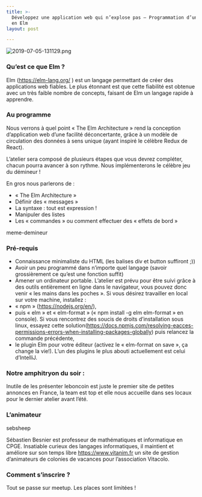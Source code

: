 ```yaml
---
title: >-
  Développez une application web qui n’explose pas – Programmation d’un démineur
  en Elm
layout: post

---
```

![2019-07-05-131129.png](http://lexoyo.me/silexlabs.org//assets/2019-07-05-131129.png)


### Qu’est ce que Elm ?

Elm (https://elm-lang.org/ ) est un langage permettant de créer des applications web fiables. Le plus étonnant est que cette fiabilité est obtenue avec un très faible nombre de concepts, faisant de Elm un langage rapide à apprendre.

<!-- more -->

### Au programme


Nous verrons à quel point « The Elm Architecture » rend la conception d’application web d’une facilité déconcertante, grâce à un modèle de circulation des données à sens unique (ayant inspiré le célèbre Redux de React).

L’atelier sera composé de plusieurs étapes que vous devrez compléter, chacun pourra avancer à son rythme. Nous implémenterons le célèbre jeu du démineur !

En gros nous parlerons de :

*  « The Elm Architecture »
* Définir des « messages »
* La syntaxe : tout est expression !
* Manipuler des listes
* Les « commandes » ou comment effectuer des « effets de bord »

meme-demineur

### Pré-requis

* Connaissance minimaliste du HTML (les balises div et button suffiront ;))
* Avoir un peu programmé dans n’importe quel langage (savoir grossièrement ce qu’est une fonction suffit)
* Amener un ordinateur portable. L’atelier est prévu pour être suivi grâce à des outils entièrement en ligne dans le navigateur, vous pouvez donc venir « les mains dans les poches ». Si vous désirez travailler en local sur votre machine, installez :
* « npm » (https://nodejs.org/en/),
* puis « elm » et « elm-format » (« npm install -g elm elm-format » en console). Si vous rencontrez des soucis de droits d’installation sous linux, essayez cette solution(https://docs.npmjs.com/resolving-eacces-permissions-errors-when-installing-packages-globally) puis relancez la commande précédente,
* le plugin Elm pour votre éditeur (activez le « elm-format on save », ça change la vie!). L’un des plugins le plus abouti actuellement est celui d’IntelliJ.

### Notre amphitryon du soir :

Inutile de les présenter leboncoin est juste le premier site de petites annonces en France, la team est top et elle nous accueille dans ses locaux pour le dernier atelier avant l’été.

### L’animateur

sebsheep

Sébastien Besnier est professeur de mathématiques et informatique en CPGE. Insatiable curieux des langages informatiques, il maintient et améliore sur son temps libre https://www.vitanim.fr un site de gestion d’animateurs de colonies de vacances pour l’association Vitacolo.

### Comment s’inscrire ?

Tout se passe sur meetup. Les places sont limitées !


